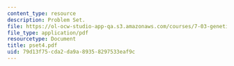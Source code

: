 ```yaml
---
content_type: resource
description: Problem Set.
file: https://ol-ocw-studio-app-qa.s3.amazonaws.com/courses/7-03-genetics-fall-2004/79d13f75cda2da9a89358297533eaf9c_pset4.pdf
file_type: application/pdf
resourcetype: Document
title: pset4.pdf
uid: 79d13f75-cda2-da9a-8935-8297533eaf9c
---
```


